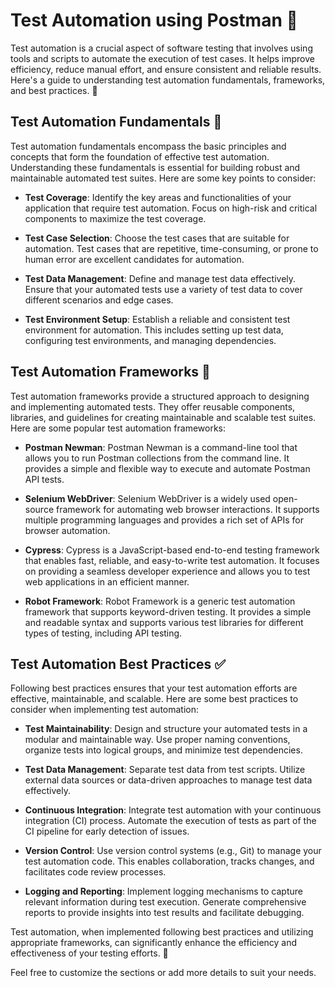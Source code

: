 # Test Automation using Postman 🤖

Test automation is a crucial aspect of software testing that involves using tools and scripts to automate the execution of test cases. It helps improve efficiency, reduce manual effort, and ensure consistent and reliable results. Here's a guide to understanding test automation fundamentals, frameworks, and best practices. 📝

## Test Automation Fundamentals 🎯

Test automation fundamentals encompass the basic principles and concepts that form the foundation of effective test automation. Understanding these fundamentals is essential for building robust and maintainable automated test suites. Here are some key points to consider:

- **Test Coverage**: Identify the key areas and functionalities of your application that require test automation. Focus on high-risk and critical components to maximize the test coverage.

- **Test Case Selection**: Choose the test cases that are suitable for automation. Test cases that are repetitive, time-consuming, or prone to human error are excellent candidates for automation.

- **Test Data Management**: Define and manage test data effectively. Ensure that your automated tests use a variety of test data to cover different scenarios and edge cases.

- **Test Environment Setup**: Establish a reliable and consistent test environment for automation. This includes setting up test data, configuring test environments, and managing dependencies.

## Test Automation Frameworks 🧰

Test automation frameworks provide a structured approach to designing and implementing automated tests. They offer reusable components, libraries, and guidelines for creating maintainable and scalable test suites. Here are some popular test automation frameworks:

- **Postman Newman**: Postman Newman is a command-line tool that allows you to run Postman collections from the command line. It provides a simple and flexible way to execute and automate Postman API tests.

- **Selenium WebDriver**: Selenium WebDriver is a widely used open-source framework for automating web browser interactions. It supports multiple programming languages and provides a rich set of APIs for browser automation.

- **Cypress**: Cypress is a JavaScript-based end-to-end testing framework that enables fast, reliable, and easy-to-write test automation. It focuses on providing a seamless developer experience and allows you to test web applications in an efficient manner.

- **Robot Framework**: Robot Framework is a generic test automation framework that supports keyword-driven testing. It provides a simple and readable syntax and supports various test libraries for different types of testing, including API testing.

## Test Automation Best Practices ✅

Following best practices ensures that your test automation efforts are effective, maintainable, and scalable. Here are some best practices to consider when implementing test automation:

- **Test Maintainability**: Design and structure your automated tests in a modular and maintainable way. Use proper naming conventions, organize tests into logical groups, and minimize test dependencies.

- **Test Data Management**: Separate test data from test scripts. Utilize external data sources or data-driven approaches to manage test data effectively.

- **Continuous Integration**: Integrate test automation with your continuous integration (CI) process. Automate the execution of tests as part of the CI pipeline for early detection of issues.

- **Version Control**: Use version control systems (e.g., Git) to manage your test automation code. This enables collaboration, tracks changes, and facilitates code review processes.

- **Logging and Reporting**: Implement logging mechanisms to capture relevant information during test execution. Generate comprehensive reports to provide insights into test results and facilitate debugging.

Test automation, when implemented following best practices and utilizing appropriate frameworks, can significantly enhance the efficiency and effectiveness of your testing efforts. 🚀

Feel free to customize the sections or add more details to suit your needs.
